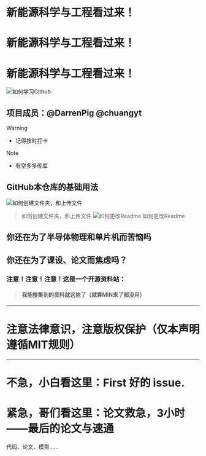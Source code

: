 # 新能源科学与工程看过来！
# 新能源科学与工程看过来！
# 新能源科学与工程看过来！
![如何学习Github](https://github.com/Darrenpig/new_energy_coder_club/assets/121377489/078df1bc-d576-4c17-9882-b9c9174d844c)


## 项目成员：@DarrenPig @chuangyt

> [!WARNING]
> - 记得按时打卡

> [!NOTE]
> - 有空多多传库
## GitHub本仓库的基础用法
![如何创建文件夹，和上传文件](https://github.com/Darrenpig/new_energy_coder_club/assets/121377489/f23e9721-96a6-46bb-b121-e76c907d58c7)
> 如何创建文件夹，和上传文件
![如何更改Readme](https://github.com/Darrenpig/new_energy_coder_club/assets/121377489/a997dff6-64bc-4343-bef1-6be4dad92522)
> 如何更改Readme



## 你还在为了半导体物理和单片机而苦恼吗

## 你还在为了课设、论文而焦虑吗？

### 注意！注意！注意！这是一个开源资料站：

> #### 我能搜集到的资料就这些了（就算MIN来了都没用）

---

# 注意法律意识，注意版权保护（仅本声明遵循MIT规则）

---

# 不急，小白看这里：First 好的 issue.


# 紧急，哥们看这里：论文救急，3小时——最后的论文与速通

代码、论文、模型......
